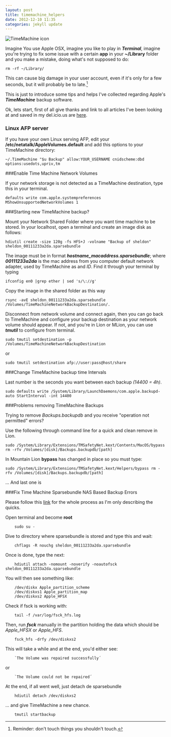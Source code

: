 ```yaml
---
layout: post
title: timemachine_helpers
date: 2012-12-10 11:35
categories: jekyll update
---
```


![TimeMachine icon](https://dl.dropbox.com/u/4473739/seriousman.org/time-machine.png)

 Imagine You use Apple OSX, imagine you like to play in ***Terminal***, imagine you're trying to fix some issue with a certain **app** in your **~/Library** folder and you make a mistake, doing what's not supposed to do:

	rm -rf ~/Library/   
	
This can cause big damage in your user account, even if it's only for a few seconds, but it will probably be to late.[^1]

[^1]: Reminder: don't touch things you shouldn't touch.

This is just to introduce some tips and helps I've collected regarding Apple's ***TimeMachine*** backup software.

Ok, lets start, first of all give thanks and link to all articles I've been looking at and saved in my del.icio.us are [here](http://delicious.com/netman2/timemachine "Time Machine links"). 

### Linux AFP server

If you have your own Linux serving AFP, edit your **/etc/netatalk/AppleVolumes.default** and add this options to your TimeMachine directory:

	~/.TimeMachine "$u Backup" allow:YOUR_USERNAME cnidscheme:dbd options:usedots,upriv,tm 

###Enable Time Machine Network Volumes

If your network storage is not detected as a TimeMachine destination, type this in your terminal.

	defaults write com.apple.systempreferences MShowUnsupportedNetworkVolumes 1

###Starting new TimeMachine backup?

Mount your Network Shared Folder where you want time machine to be stored.
In your localhost, open a terminal and create an image disk as follows:

	hdiutil create -size 120g -fs HFS+J -volname "Backup of sheldon" sheldon_00111233a2da.sparsebundle

The image must be in format ***hostname_macaddress.sparsebundle***; where ***00111233a2da*** is the mac address from you computer default network adapter, used by TimeMachine as and *ID*.
Find it through your terminal by typing 

	ifconfig en0 |grep ether | sed 's/\://g'

Copy the image in the shared folder as this way

	rsync -avE sheldon_00111233a2da.sparsebundle /Volumes/TimeMachineNetworkBackupDestination/.

Disconnect from network volume and connect again, then you can go back to TimeMachine and configure your backup destination as your network volume should appear. If not, and you're in Lion or MLion, you can use ***tmutil*** to configure from terminal.

	sudo tmutil setdestination -p /Volumes/TimeMachineNetworkBackupDestination
or
	
	sudo tmutil setdestination afp://user:pass@host/share

###Change TimeMachine backup time Intervals

Last number is the seconds you want between each backup *(14400 = 4h)*.

	sudo defaults write /System/Library/LaunchDaemons/com.apple.backupd-auto StartInterval -int 14400
	

###Problems removing TimeMachine Backups

Trying to remove *Backups.backupdb* and you receive  "operation not permitted" errors?

Use the following through command line for a quick and clean remove in Lion.

	sudo /System/Library/Extensions/TMSafetyNet.kext/Contents/MacOS/bypass rm -rfv /Volumes/[disk]/Backups.backupdb/[path]

In Mountain Lion **bypass** has changed in place so you must type:

	sudo /System/Library/Extensions/TMSafetyNet.kext/Helpers/bypass rm -rfv /Volumes/[disk]/Backups.backupdb/[path]
	
… And last one is 

###Fix Time Machine Sparsebundle NAS Based Backup Errors

Please follow this [link](http://www.garth.org/archives/2011,08,27,169,fix-time-machine-sparsebundle-nas-based-backup-errors.html "Fix Time Machine Sparsebundle NAS Based Backup Errors") for the whole process as I'm only describing the quicks.

 Open terminal and become **root**
	
		sudo su -
 Dive to directory where sparsebundle is stored and type this and wait:

		chflags -R nouchg sheldon_00111233a2da.sparsebundle
 Once is done, type the next:
		
		hdiutil attach -nomount -noverify -noautofsck sheldon_00111233a2da.sparsebundle
	
You will then see something like:

		/dev/diskx Apple_partition_scheme
		/dev/diskxs1 Apple_partition_map
		/dev/diskxs2 Apple_HFSX

Check if fsck is working with:
	
		tail -f /var/log/fsck_hfs.log
Then, run ***fsck*** manually in the partition holding the data which should be *Apple_HFSX* or *Apple_HFS*.
		
		fsck_hfs -drfy /dev/diskxs2
	
This will take a while and at the end, you'd either see:
		
		`The Volume was repaired successfully´
or

		`The Volume could not be repaired´

At the end, if all went well, just detach de sparsebundle 

		hdiutil detach /dev/diskxs2
… and give TimeMachine a new chance.
		
		tmutil startbackup
		